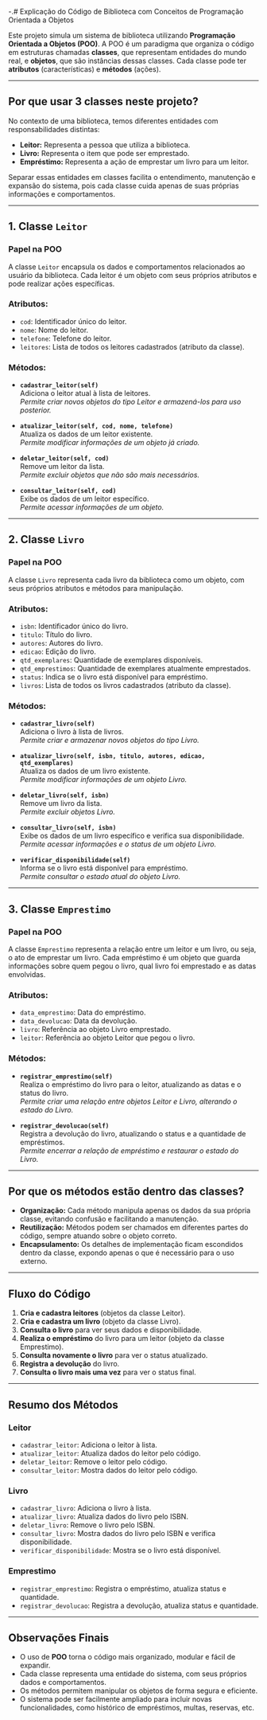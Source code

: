 -.# Explicação do Código de Biblioteca com Conceitos de Programação Orientada a Objetos

Este projeto simula um sistema de biblioteca utilizando **Programação Orientada a Objetos (POO)**. A POO é um paradigma que organiza o código em estruturas chamadas **classes**, que representam entidades do mundo real, e **objetos**, que são instâncias dessas classes. Cada classe pode ter **atributos** (características) e **métodos** (ações).

---

## Por que usar 3 classes neste projeto?

No contexto de uma biblioteca, temos diferentes entidades com responsabilidades distintas:

- **Leitor:** Representa a pessoa que utiliza a biblioteca.
- **Livro:** Representa o item que pode ser emprestado.
- **Empréstimo:** Representa a ação de emprestar um livro para um leitor.

Separar essas entidades em classes facilita o entendimento, manutenção e expansão do sistema, pois cada classe cuida apenas de suas próprias informações e comportamentos.

---

## 1. Classe `Leitor`

### Papel na POO
A classe `Leitor` encapsula os dados e comportamentos relacionados ao usuário da biblioteca. Cada leitor é um objeto com seus próprios atributos e pode realizar ações específicas.

### Atributos:
- `cod`: Identificador único do leitor.
- `nome`: Nome do leitor.
- `telefone`: Telefone do leitor.
- `leitores`: Lista de todos os leitores cadastrados (atributo da classe).

### Métodos:
- **`cadastrar_leitor(self)`**  
  Adiciona o leitor atual à lista de leitores.  
  *Permite criar novos objetos do tipo Leitor e armazená-los para uso posterior.*

- **`atualizar_leitor(self, cod, nome, telefone)`**  
  Atualiza os dados de um leitor existente.  
  *Permite modificar informações de um objeto já criado.*

- **`deletar_leitor(self, cod)`**  
  Remove um leitor da lista.  
  *Permite excluir objetos que não são mais necessários.*

- **`consultar_leitor(self, cod)`**  
  Exibe os dados de um leitor específico.  
  *Permite acessar informações de um objeto.*

---

## 2. Classe `Livro`

### Papel na POO
A classe `Livro` representa cada livro da biblioteca como um objeto, com seus próprios atributos e métodos para manipulação.

### Atributos:
- `isbn`: Identificador único do livro.
- `titulo`: Título do livro.
- `autores`: Autores do livro.
- `edicao`: Edição do livro.
- `qtd_exemplares`: Quantidade de exemplares disponíveis.
- `qtd_emprestimos`: Quantidade de exemplares atualmente emprestados.
- `status`: Indica se o livro está disponível para empréstimo.
- `livros`: Lista de todos os livros cadastrados (atributo da classe).

### Métodos:
- **`cadastrar_livro(self)`**  
  Adiciona o livro à lista de livros.  
  *Permite criar e armazenar novos objetos do tipo Livro.*

- **`atualizar_livro(self, isbn, titulo, autores, edicao, qtd_exemplares)`**  
  Atualiza os dados de um livro existente.  
  *Permite modificar informações de um objeto Livro.*

- **`deletar_livro(self, isbn)`**  
  Remove um livro da lista.  
  *Permite excluir objetos Livro.*

- **`consultar_livro(self, isbn)`**  
  Exibe os dados de um livro específico e verifica sua disponibilidade.  
  *Permite acessar informações e o status de um objeto Livro.*

- **`verificar_disponibilidade(self)`**  
  Informa se o livro está disponível para empréstimo.  
  *Permite consultar o estado atual do objeto Livro.*

---

## 3. Classe `Emprestimo`

### Papel na POO
A classe `Emprestimo` representa a relação entre um leitor e um livro, ou seja, o ato de emprestar um livro. Cada empréstimo é um objeto que guarda informações sobre quem pegou o livro, qual livro foi emprestado e as datas envolvidas.

### Atributos:
- `data_emprestimo`: Data do empréstimo.
- `data_devolucao`: Data da devolução.
- `livro`: Referência ao objeto Livro emprestado.
- `leitor`: Referência ao objeto Leitor que pegou o livro.

### Métodos:
- **`registrar_emprestimo(self)`**  
  Realiza o empréstimo do livro para o leitor, atualizando as datas e o status do livro.  
  *Permite criar uma relação entre objetos Leitor e Livro, alterando o estado do Livro.*

- **`registrar_devolucao(self)`**  
  Registra a devolução do livro, atualizando o status e a quantidade de empréstimos.  
  *Permite encerrar a relação de empréstimo e restaurar o estado do Livro.*

---

## Por que os métodos estão dentro das classes?

- **Organização:** Cada método manipula apenas os dados da sua própria classe, evitando confusão e facilitando a manutenção.
- **Reutilização:** Métodos podem ser chamados em diferentes partes do código, sempre atuando sobre o objeto correto.
- **Encapsulamento:** Os detalhes de implementação ficam escondidos dentro da classe, expondo apenas o que é necessário para o uso externo.

---

## Fluxo do Código

1. **Cria e cadastra leitores** (objetos da classe Leitor).
2. **Cria e cadastra um livro** (objeto da classe Livro).
3. **Consulta o livro** para ver seus dados e disponibilidade.
4. **Realiza o empréstimo** do livro para um leitor (objeto da classe Emprestimo).
5. **Consulta novamente o livro** para ver o status atualizado.
6. **Registra a devolução** do livro.
7. **Consulta o livro mais uma vez** para ver o status final.

---

## Resumo dos Métodos

### Leitor
- `cadastrar_leitor`: Adiciona o leitor à lista.
- `atualizar_leitor`: Atualiza dados do leitor pelo código.
- `deletar_leitor`: Remove o leitor pelo código.
- `consultar_leitor`: Mostra dados do leitor pelo código.

### Livro
- `cadastrar_livro`: Adiciona o livro à lista.
- `atualizar_livro`: Atualiza dados do livro pelo ISBN.
- `deletar_livro`: Remove o livro pelo ISBN.
- `consultar_livro`: Mostra dados do livro pelo ISBN e verifica disponibilidade.
- `verificar_disponibilidade`: Mostra se o livro está disponível.

### Emprestimo
- `registrar_emprestimo`: Registra o empréstimo, atualiza status e quantidade.
- `registrar_devolucao`: Registra a devolução, atualiza status e quantidade.

---

## Observações Finais

- O uso de **POO** torna o código mais organizado, modular e fácil de expandir.
- Cada classe representa uma entidade do sistema, com seus próprios dados e comportamentos.
- Os métodos permitem manipular os objetos de forma segura e eficiente.
- O sistema pode ser facilmente ampliado para incluir novas funcionalidades, como histórico de empréstimos, multas, reservas, etc.
